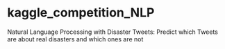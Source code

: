 # kaggle_competition_NLP
Natural Language Processing with Disaster Tweets: Predict which Tweets are about real disasters and which ones are not
